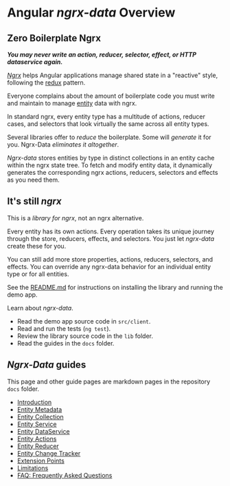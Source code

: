 # Angular _ngrx-data_ Overview

## Zero Boilerplate Ngrx

***You may never write an action, reducer, selector, effect, or HTTP dataservice again.***

[_Ngrx_](faq.md#ngrx) helps Angular applications manage shared state in a "reactive" style, following the [redux](faq.md#redux) pattern.

Everyone complains about the amount of boilerplate code you must write and maintain to manage [entity](faq.md#entity) data with ngrx.

In standard ngrx, every entity type has a multitude of actions, reducer cases, and selectors that look virtually the same across all entity types.

Several libraries offer to _reduce_ the boilerplate. Some will _generate_ it for you.
Ngrx-Data _eliminates it altogether_.

_Ngrx-data_ stores entities by type in distinct collections in an entity cache within the ngrx state tree. To fetch and modify entity data, it dynamically generates the corresponding ngrx actions, reducers, selectors and effects as you need them.

## It's still _ngrx_

This is a _library for ngrx_, not an ngrx alternative.

Every entity has its own actions. Every operation takes its unique journey through the store, reducers, effects, and selectors. You just let _ngrx-data_ create these for you.

You can still add more store properties, actions, reducers, selectors, and effects. You can override any ngrx-data behavior for an individual entity type or for all entities.

See the [README.md](../readme.md) for instructions on installing the library and running the demo app.

Learn about _ngrx-data_.

* Read the demo app source code in `src/client`.
* Read and run the tests (`ng test`).
* Review the library source code in the `lib` folder.
* Read the guides in the `docs` folder.

## _Ngrx-Data_ guides

This page and other guide pages are markdown pages in the repository `docs` folder.

* [Introduction](introduction.md) 
* [Entity Metadata](entity-metadata.md)
* [Entity Collection](entity-collection.md)
* [Entity Service](entity-service.md)
* [Entity DataService](entity-dataservice.md)
* [Entity Actions](entity-actions.md)
* [Entity Reducer](entity-reducer.md)
* [Entity Change Tracker](entity-change-tracker.md)
* [Extension Points](extension-points.md)
* [Limitations](limitations.md)
* [FAQ: Frequently Asked Questions](faq.md)

